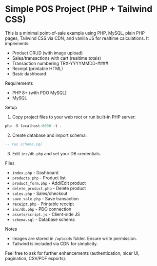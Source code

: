 # Simple POS Project (PHP + Tailwind CSS)

This is a minimal point-of-sale example using PHP, MySQL, plain PHP pages, Tailwind CSS via CDN, and vanilla JS for realtime calculations. It implements:

- Product CRUD (with image upload)
- Sales/transactions with cart (realtime totals)
- Transaction numbering TRX-YYYYMMDD-####
- Receipt (printable HTML)
- Basic dashboard

Requirements

- PHP 8+ (with PDO MySQL)
- MySQL

Setup

1. Copy project files to your web root or run built-in PHP server:

```powershell
php -S localhost:8000 -t .
```

2. Create database and import schema:

```sql
-- run schema.sql
```

3. Edit `inc/db.php` and set your DB credentials.

Files

- `index.php` - Dashboard
- `products.php` - Product list
- `product_form.php` - Add/Edit product
- `delete_product.php` - Delete product
- `sales.php` - Sales/checkout
- `save_sale.php` - Save transaction
- `receipt.php` - Printable receipt
- `inc/db.php` - PDO connection
- `assets/script.js` - Client-side JS
- `schema.sql` - Database schema

Notes

- Images are stored in `/uploads` folder. Ensure write permission.
- Tailwind is included via CDN for simplicity.

Feel free to ask for further enhancements (authentication, nicer UI, pagination, CSV/PDF exports).
